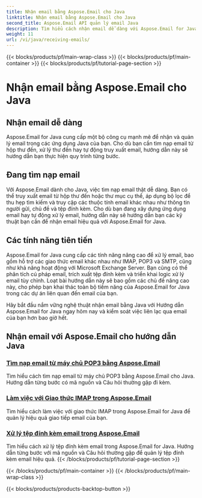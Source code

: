```yaml
---
title: Nhận email bằng Aspose.Email cho Java
linktitle: Nhận email bằng Aspose.Email cho Java
second_title: Aspose.Email API quản lý email Java
description: Tìm hiểu cách nhận email dễ dàng với Aspose.Email for Java Tutorials. Bắt đầu quản lý hộp thư đến của bạn như một người chuyên nghiệp!
weight: 11
url: /vi/java/receiving-emails/
---
```


{{< blocks/products/pf/main-wrap-class >}}
{{< blocks/products/pf/main-container >}}
{{< blocks/products/pf/tutorial-page-section >}}

# Nhận email bằng Aspose.Email cho Java


## Nhận email dễ dàng

Aspose.Email for Java cung cấp một bộ công cụ mạnh mẽ để nhận và quản lý email trong các ứng dụng Java của bạn. Cho dù bạn cần tìm nạp email từ hộp thư đến, xử lý thư đến hay tự động truy xuất email, hướng dẫn này sẽ hướng dẫn bạn thực hiện quy trình từng bước.

## Đang tìm nạp email

Với Aspose.Email dành cho Java, việc tìm nạp email thật dễ dàng. Bạn có thể truy xuất email từ hộp thư đến hoặc thư mục cụ thể, áp dụng bộ lọc để thu hẹp tìm kiếm và truy cập các thuộc tính email khác nhau như thông tin người gửi, chủ đề và tệp đính kèm. Cho dù bạn đang xây dựng ứng dụng email hay tự động xử lý email, hướng dẫn này sẽ hướng dẫn bạn các kỹ thuật bạn cần để nhận email hiệu quả với Aspose.Email for Java.

## Các tính năng tiên tiến

Aspose.Email for Java cung cấp các tính năng nâng cao để xử lý email, bao gồm hỗ trợ các giao thức email khác nhau như IMAP, POP3 và SMTP, cũng như khả năng hoạt động với Microsoft Exchange Server. Bạn cũng có thể phân tích cú pháp email, trích xuất tệp đính kèm và triển khai logic xử lý email tùy chỉnh. Loạt bài hướng dẫn này sẽ bao gồm các chủ đề nâng cao này, cho phép bạn khai thác toàn bộ tiềm năng của Aspose.Email for Java trong các dự án liên quan đến email của bạn.

Hãy bắt đầu nắm vững nghệ thuật nhận email bằng Java với Hướng dẫn Aspose.Email for Java ngay hôm nay và kiểm soát việc liên lạc qua email của bạn hơn bao giờ hết.

## Nhận email với Aspose.Email cho hướng dẫn Java
### [Tìm nạp email từ máy chủ POP3 bằng Aspose.Email](./fetching-emails-from-pop3-servers/)
 Tìm hiểu cách tìm nạp email từ máy chủ POP3 bằng Aspose.Email cho Java. Hướng dẫn từng bước có mã nguồn và Câu hỏi thường gặp đi kèm.
### [Làm việc với Giao thức IMAP trong Aspose.Email](./working-with-imap-protocol/)
Tìm hiểu cách làm việc với giao thức IMAP trong Aspose.Email for Java để quản lý hiệu quả giao tiếp email của bạn.
### [Xử lý tệp đính kèm email trong Aspose.Email](./handling-email-attachments/)
Tìm hiểu cách xử lý tệp đính kèm email trong Aspose.Email for Java. Hướng dẫn từng bước với mã nguồn và Câu hỏi thường gặp để quản lý tệp đính kèm email hiệu quả.
{{< /blocks/products/pf/tutorial-page-section >}}

{{< /blocks/products/pf/main-container >}}
{{< /blocks/products/pf/main-wrap-class >}}

{{< blocks/products/products-backtop-button >}}
